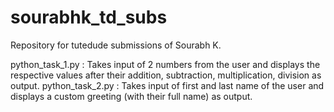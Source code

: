 # sourabhk_td_subs
Repository for tutedude submissions of Sourabh K.

python_task_1.py : Takes input of 2 numbers from the user and displays the respective values after their addition, subtraction, multiplication, division as output.
python_task_2.py : Takes input of first and last name of the user and displays a custom greeting (with their full name) as output.
